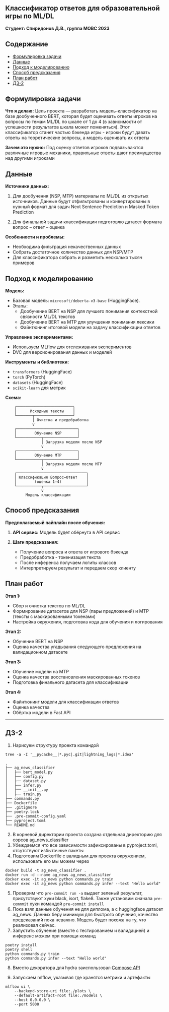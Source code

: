 ## Классификатор ответов для образовательной игры по ML/DL

**Студент: Спиридонов Д.В., группа МОВС 2023**

## Содержание

- [Формулировка задачи](#формулировка-задачи)
- [Данные](#данные)
- [Подход к моделированию](#подход-к-моделированию)
- [Способ предсказания](#способ-предсказания)
- [План работ](#план-работ)
- [ДЗ-2](#дз-2)

## Формулировка задачи

**Что я делаю:** Цель проекта — разработать модель-классификатор на базе
дообученного BERT, которая будет оценивать ответы игроков на вопросы по темам
ML/DL по шкале от 1 до 4 (в зависимости от успешности результатов шкала может
поменяться). Этот классификатор станет частью бэкенда игры - игроки будут давать
ответы на теоретические вопросы, а модель оценивать их ответы

**Зачем это нужно:** Под оценку ответов игроков подвязываются различные игровые
механики, правильные ответы дают преимущества над другими игроками

## Данные

**Источники данных:**

1. Для дообучения (NSP, MTP) материалы по ML/DL из открытых источников. Данные
   будут отфильтрованы и конвертированы в нужный формат для задач Next Sentence
   Prediction и Masked Token Prediction

2. Для финальной задачи классификации подготовлю датасет формата вопрос – ответ
   – оценка

**Особенности и проблемы:**

- Необходима фильтрация некачественных данных
- Собрать достаточное количество данных для NSP/MTP
- Для классификатора собрать и разметить несколько тысяч примеров

## Подход к моделированию

**Модель:**

- Базовая модель: `microsoft/deberta-v3-base` (HuggingFace).
- Этапы:
  - Дообучение BERT на NSP для лучшего понимания контекстной связности ML/DL
    текстов
  - Дообучение BERT на MTP для улучшения понимания лексики
  - Файнтюнинг итоговой модели на задачу классификации ответов

**Управление экспериментами:**

- Используем MLflow для отслеживания экспериментов
- DVC для версионирования данных и моделей

**Инструменты и библиотеки:**

- `transformers` (HuggingFace)
- `torch` (PyTorch)
- `datasets` (HuggingFace)
- `scikit-learn` для метрик

**Схема:**

        ┌─────────────────────────┐
        │      Исходные тексты    │
        └───────┬─────────────────┘
                │ Очистка и предобработка
                v
        ┌───────────────────────────┐
        │        Обучение NSP       │
        └───────────┬───────────────┘
                    │ Загрузка модели после NSP
                    v
        ┌───────────────────────────┐
        │        Обучение MTP       │
        └───────────┬───────────────┘
                    │ Загрузка модели после MTP
                    v
        ┌───────────────────────────────┐
        │ Классификация Вопрос–Ответ    │
        │        (оценка 1–4)           │
        └───────────┬───────────────────┘
                    v
             Модель классификации

## Способ предсказания

**Предполагаемый пайплайн после обучения:**

1. **API сервис:** Модель будет обёрнута в API сервис

2. **Шаги предсказания:**
   - Получение вопроса и ответа от игрового бэкенда
   - Предобработка - токенизация текста
   - После инференса получаем логиты классов
   - Интерпретируем результат и передаем скор клиенту

## План работ

**Этап 1:**

- Сбор и очистка текстов по ML/DL
- Формирование датасетов для NSP (пары предложений) и MTP (тексты с
  маскированными токенами)
- Настройка окружения, подготовка кода для обучения и логирования

**Этап 2:**

- Обучение BERT на NSP
- Оценка качества угадывания следующего предложения на валидационном датасете

**Этап 3:**

- Обучение модели на MTP
- Оценка качества восстановления маскированных токенов
- Подготовка финального датасета для классификации

**Этап 4:**

- Файнтюнинг модели для классификации ответов
- Оценка качества
- Обёртка модели в Fast API

---

## ДЗ-2

1. Нарисуем структуру проекта командой

```
tree -a -I '__pycache__|*.pyc|.git|lightning_logs|*.idea'
```

```
.
├── ag_news_classifier
│   ├── bert_model.py
│   ├── config.py
│   ├── dataset.py
│   ├── infer.py
│   ├── __init__.py
│   ├── train.py
├── commands.py
├── Dockerfile
├── .gitignore
├── poetry.lock
├── .pre-commit-config.yaml
├── pyproject.toml
└── README.md

```

2. В корневой директории проекта создана отдельная директорию для сорсов
   ag_news_classifier
3. Убеждаемся что все зависимости зафиксированы в pyproject.toml, отсутствуют
   избыточные пакеты
4. Подготовим Dockerfile с валидным для проекта окружением, использовать его мы
   можем через

```
docker build -t ag_news_classifier .
docker run -d --name ag_news ag_news_classifier
docker exec -it ag_news python commands.py train
docker exec -it ag_news python commands.py infer --text "Hello world"
```

5. Проверим что `pre-commit run -a` выдает зеленый результат, присутствуют хуки
   black, isort, flake8. Также установим сначала `pre-commmit` хуки командой
   `pre-commit install`
6. Пока взял данные обучения не для диплома, а c huggingface датасет ag_news.
   Данных беру минимум для быстрого обучения, качество предсказаний пока
   неважно. Модель будет похожа на ту, что реализовал сейчас.
7. Запустить обучение (вместе с тестированием и валидацией) и инференс можем при
   помощи команд

```
poetry install
poetry shell
python commands.py train
python commands.py infer --text "Hello world"
```

8. Вместо декоратора для hydra заиспользовал
   [Compose API](https://hydra.cc/docs/advanced/compose_api/)

9. Запускаем mlflow, указывая где хранятся метрики и артефакты

```
mlflow ui \
    --backend-store-uri file:./plots \
    --default-artifact-root file:./models \
    --host 0.0.0.0 \
    --port 5000
```
